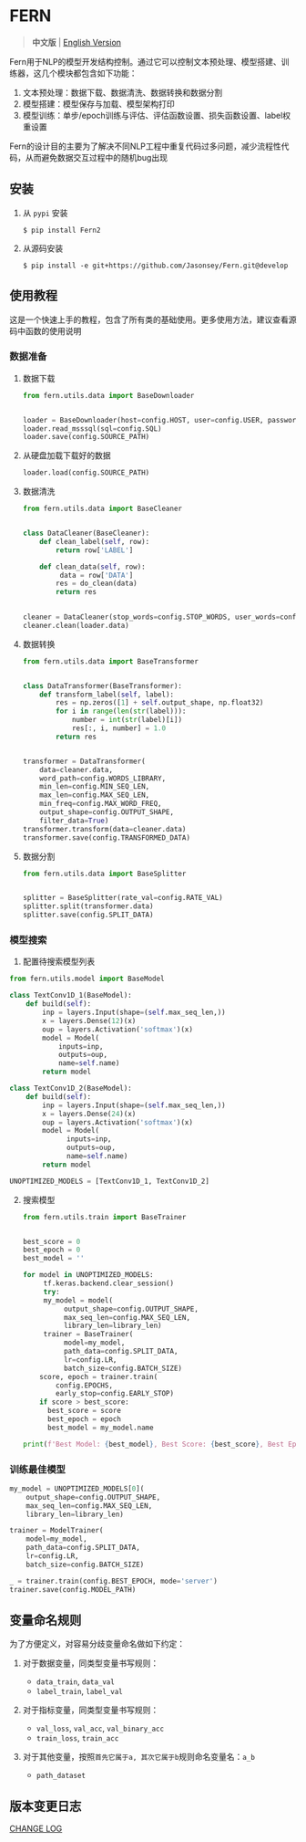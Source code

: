 # FERN

>  **中文版** | [English Version](./README.md)

Fern用于NLP的模型开发结构控制。通过它可以控制文本预处理、模型搭建、训练器，这几个模块都包含如下功能：

1. 文本预处理：数据下载、数据清洗、数据转换和数据分割
2. 模型搭建：模型保存与加载、模型架构打印
3. 模型训练：单步/epoch训练与评估、评估函数设置、损失函数设置、label权重设置

Fern的设计目的主要为了解决不同NLP工程中重复代码过多问题，减少流程性代码，从而避免数据交互过程中的随机bug出现

## 安装

1. 从 `pypi` 安装

   ```shell
   $ pip install Fern2
   ```

2. 从源码安装

   ```shell
   $ pip install -e git+https://github.com/Jasonsey/Fern.git@develop
   ```

## 使用教程

这是一个快速上手的教程，包含了所有类的基础使用。更多使用方法，建议查看源码中函数的使用说明

### 数据准备

1. 数据下载

   ```python
   from fern.utils.data import BaseDownloader
   
   
   loader = BaseDownloader(host=config.HOST, user=config.USER, password=config.PASSWORD)
   loader.read_msssql(sql=config.SQL)
   loader.save(config.SOURCE_PATH)
   ```

2. 从硬盘加载下载好的数据

   ```python
   loader.load(config.SOURCE_PATH)
   ```

3. 数据清洗

   ```python
   from fern.utils.data import BaseCleaner
   
   
   class DataCleaner(BaseCleaner):
       def clean_label(self, row):
           return row['LABEL']
   
       def clean_data(self, row):
       		data = row['DATA']
           res = do_clean(data)
           return res
   
     
   cleaner = DataCleaner(stop_words=config.STOP_WORDS, user_words=config.USER_WORDS)
   cleaner.clean(loader.data)
   ```

4. 数据转换

   ```python
   from fern.utils.data import BaseTransformer
   
   
   class DataTransformer(BaseTransformer):
       def transform_label(self, label):
           res = np.zeros([1] + self.output_shape, np.float32)
           for i in range(len(str(label))):
               number = int(str(label)[i])
               res[:, i, number] = 1.0
           return res
   
   
   transformer = DataTransformer(
       data=cleaner.data,
       word_path=config.WORDS_LIBRARY,
       min_len=config.MIN_SEQ_LEN,
       max_len=config.MAX_SEQ_LEN,
       min_freq=config.MAX_WORD_FREQ,
       output_shape=config.OUTPUT_SHAPE,
       filter_data=True)
   transformer.transform(data=cleaner.data)
   transformer.save(config.TRANSFORMED_DATA)
   ```

5. 数据分割

   ```python
   from fern.utils.data import BaseSplitter
   
   
   splitter = BaseSplitter(rate_val=config.RATE_VAL)
   splitter.split(transformer.data)
   splitter.save(config.SPLIT_DATA)
   ```

### 模型搜索

1. 配置待搜索模型列表


  ```python
  from fern.utils.model import BaseModel
  
  class TextConv1D_1(BaseModel):
      def build(self):
          inp = layers.Input(shape=(self.max_seq_len,))
          x = layers.Dense(12)(x)
          oup = layers.Activation('softmax')(x)
          model = Model(
              inputs=inp,
              outputs=oup,
              name=self.name)
          return model
  
  class TextConv1D_2(BaseModel):
      def build(self):
          inp = layers.Input(shape=(self.max_seq_len,))
          x = layers.Dense(24)(x)
          oup = layers.Activation('softmax')(x)
          model = Model(
            	inputs=inp,
            	outputs=oup,
            	name=self.name)
          return model
  
  UNOPTIMIZED_MODELS = [TextConv1D_1, TextConv1D_2]
  ```

2. 搜索模型

   ```python
   from fern.utils.train import BaseTrainer
   
   
   best_score = 0
   best_epoch = 0
   best_model = ''
   
   for model in UNOPTIMIZED_MODELS:
   		tf.keras.backend.clear_session()
   		try:
       	my_model = model(
             output_shape=config.OUTPUT_SHAPE, 
             max_seq_len=config.MAX_SEQ_LEN, 
             library_len=library_len)
       	trainer = BaseTrainer(
             model=my_model,
             path_data=config.SPLIT_DATA,
             lr=config.LR,
             batch_size=config.BATCH_SIZE)
       score, epoch = trainer.train(
           config.EPOCHS,
           early_stop=config.EARLY_STOP)
       if score > best_score:
         best_score = score
         best_epoch = epoch
         best_model = my_model.name
   
   print(f'Best Model: {best_model}, Best Score: {best_score}, Best Epoch: {best_epoch}')
   ```

### 训练最佳模型

```python
my_model = UNOPTIMIZED_MODELS[0](
    output_shape=config.OUTPUT_SHAPE, 
    max_seq_len=config.MAX_SEQ_LEN,
    library_len=library_len)

trainer = ModelTrainer(
    model=my_model,
    path_data=config.SPLIT_DATA,
    lr=config.LR,
    batch_size=config.BATCH_SIZE)

_ = trainer.train(config.BEST_EPOCH, mode='server')
trainer.save(config.MODEL_PATH)
```

## 变量命名规则

为了方便定义，对容易分歧变量命名做如下约定：

1. 对于数据变量，同类型变量书写规则：
   - `data_train`, `data_val`
   - `label_train`, `label_val`
   
2. 对于指标变量，同类型变量书写规则：
    - `val_loss`, `val_acc`, `val_binary_acc`
    - `train_loss`, `train_acc`

3. 对于其他变量，按照`首先它属于a, 其次它属于b`规则命名变量名：`a_b`
  
    - `path_dataset`

## 版本变更日志

[CHANGE LOG](./CHANGELOG.md)